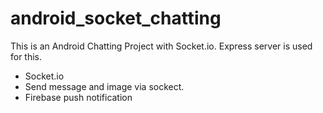# android_socket_chatting

This is an Android Chatting Project with Socket.io.
Express server is used for this.

- Socket.io 
- Send message and image via sockect.
- Firebase push notification
